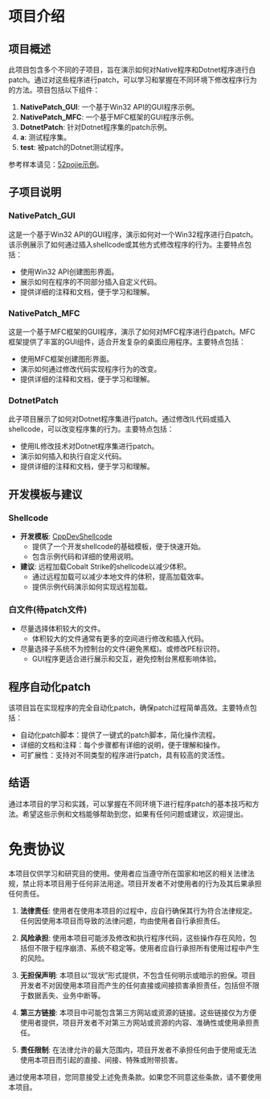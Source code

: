 # 项目介绍

## 项目概述

此项目包含多个不同的子项目，旨在演示如何对Native程序和Dotnet程序进行白patch。通过对这些程序进行patch，可以学习和掌握在不同环境下修改程序行为的方法。项目包括以下组件：

1. **NativePatch_GUI**: 一个基于Win32 API的GUI程序示例。
2. **NativePatch_MFC**: 一个基于MFC框架的GUI程序示例。
3. **DotnetPatch**: 针对Dotnet程序集的patch示例。
4. **a**: 测试程序集。
5. **test**: 被patch的Dotnet测试程序。

参考样本请见：[52pojie示例](https://www.52pojie.cn/thread-1900852-1-1.html)。

## 子项目说明

### NativePatch_GUI

这是一个基于Win32 API的GUI程序，演示如何对一个Win32程序进行白patch。该示例展示了如何通过插入shellcode或其他方式修改程序的行为。主要特点包括：

- 使用Win32 API创建图形界面。
- 展示如何在程序的不同部分插入自定义代码。
- 提供详细的注释和文档，便于学习和理解。

### NativePatch_MFC

这是一个基于MFC框架的GUI程序，演示了如何对MFC程序进行白patch。MFC框架提供了丰富的GUI组件，适合开发复杂的桌面应用程序。主要特点包括：

- 使用MFC框架创建图形界面。
- 演示如何通过修改代码实现程序行为的改变。
- 提供详细的注释和文档，便于学习和理解。

### DotnetPatch

此子项目展示了如何对Dotnet程序集进行patch。通过修改IL代码或插入shellcode，可以改变程序集的行为。主要特点包括：

- 使用IL修改技术对Dotnet程序集进行patch。
- 演示如何插入和执行自定义代码。
- 提供详细的注释和文档，便于学习和理解。

## 开发模板与建议

### Shellcode

+ **开发模板**: [CppDevShellcode](https://github.com/clownfive/CppDevShellcode)
  - 提供了一个开发shellcode的基础模板，便于快速开始。
  - 包含示例代码和详细的使用说明。
+ **建议**: 远程加载Cobalt Strike的shellcode以减少体积。
  - 通过远程加载可以减少本地文件的体积，提高加载效率。
  - 提供示例代码演示如何实现远程加载。

### 白文件(待patch文件)

+ 尽量选择体积较大的文件。
  - 体积较大的文件通常有更多的空间进行修改和插入代码。
+ 尽量选择子系统不为控制台的文件(避免黑框)。或修改PE标识符。
  - GUI程序更适合进行展示和交互，避免控制台黑框影响体验。

## 程序自动化patch

该项目旨在实现程序的完全自动化patch，确保patch过程简单高效。主要特点包括：

- 自动化patch脚本：提供了一键式的patch脚本，简化操作流程。
- 详细的文档和注释：每个步骤都有详细的说明，便于理解和操作。
- 可扩展性：支持对不同类型的程序进行patch，具有较高的灵活性。

## 结语

通过本项目的学习和实践，可以掌握在不同环境下进行程序patch的基本技巧和方法。希望这些示例和文档能够帮助到您，如果有任何问题或建议，欢迎提出。

# 免责协议

本项目仅供学习和研究目的使用。使用者应当遵守所在国家和地区的相关法律法规，禁止将本项目用于任何非法用途。项目开发者不对使用者的行为及其后果承担任何责任。

1. **法律责任**: 使用者在使用本项目的过程中，应自行确保其行为符合法律规定。任何因使用本项目而导致的法律问题，均由使用者自行承担责任。

2. **风险承担**: 使用本项目可能涉及修改和执行程序代码，这些操作存在风险，包括但不限于程序崩溃、系统不稳定等。使用者应自行承担所有使用过程中产生的风险。

3. **无担保声明**: 本项目以“现状”形式提供，不包含任何明示或暗示的担保。项目开发者不对因使用本项目而产生的任何直接或间接损害承担责任，包括但不限于数据丢失、业务中断等。

4. **第三方链接**: 本项目中可能包含第三方网站或资源的链接。这些链接仅为方便使用者提供，项目开发者不对第三方网站或资源的内容、准确性或使用承担责任。

5. **责任限制**: 在法律允许的最大范围内，项目开发者不承担任何由于使用或无法使用本项目而引起的直接、间接、特殊或附带损害。

通过使用本项目，您同意接受上述免责条款。如果您不同意这些条款，请不要使用本项目。
